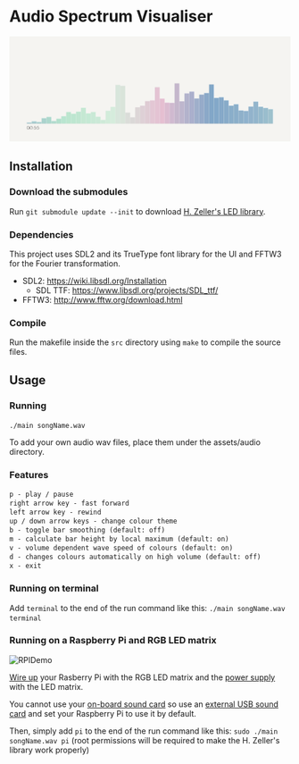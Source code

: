 # Audio Spectrum Visualiser

![Demo](/assets/images/demo.gif)

## Installation
### Download the submodules
Run `git submodule update --init` to download [H. Zeller's LED library](https://github.com/hzeller/rpi-rgb-led-matrix/).

### Dependencies
This project uses SDL2 and its TrueType font library for the UI and FFTW3 for the Fourier transformation.

- SDL2: https://wiki.libsdl.org/Installation
  - SDL TTF: https://www.libsdl.org/projects/SDL_ttf/
- FFTW3: http://www.fftw.org/download.html

### Compile
Run the makefile inside the `src` directory using `make` to compile the source files.

## Usage
### Running 
`./main songName.wav`

To add your own audio wav files, place them under the assets/audio directory.

### Features
```
p - play / pause
right arrow key - fast forward
left arrow key - rewind
up / down arrow keys - change colour theme
b - toggle bar smoothing (default: off)
m - calculate bar height by local maximum (default: on)
v - volume dependent wave speed of colours (default: on)
d - changes colours automatically on high volume (default: off)
x - exit
```

### Running on terminal
Add `terminal` to the end of the run command like this: `./main songName.wav terminal`

### Running on a Raspberry Pi and RGB LED matrix
![RPIDemo](https://i.imgur.com/gvcS89g.gif)

[Wire up](https://github.com/hzeller/rpi-rgb-led-matrix/blob/master/wiring.md) your Rasberry Pi with the RGB LED matrix and the [power supply](https://learn.adafruit.com/32x16-32x32-rgb-led-matrix/powering) with the LED matrix.

You cannot use your [on-board sound card](https://github.com/hzeller/rpi-rgb-led-matrix/blob/master/README.md#Troubleshooting) so use an [external USB sound card](https://raspberrypi.stackexchange.com/questions/80072/how-can-i-use-an-external-usb-sound-card-and-set-it-as-default) and set your Raspberry Pi to use it by default.

Then, simply add `pi` to the end of the run command like this: `sudo ./main songName.wav pi` (root permissions will be required to make the H. Zeller's library work properly)
